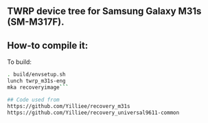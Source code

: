 ## TWRP device tree for Samsung Galaxy M31s (SM-M317F).

## How-to compile it:

To build:

```sh
. build/envsetup.sh
lunch twrp_m31s-eng
mka recoveryimage```

## Code used from
https://github.com/Yilliee/recovery_m31s
https://github.com/Yilliee/recovery_universal9611-common
